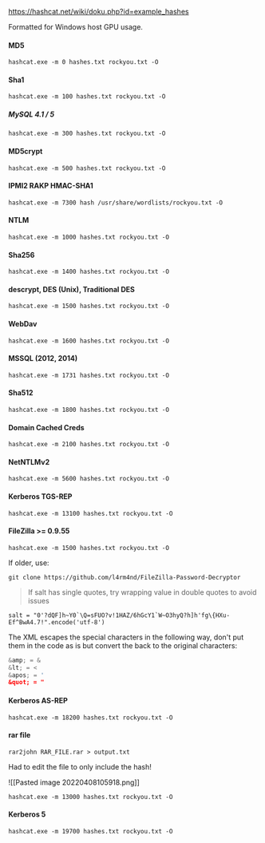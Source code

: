 https://hashcat.net/wiki/doku.php?id=example_hashes

Formatted for Windows host GPU usage.
#### MD5
```command prompt - Windows
hashcat.exe -m 0 hashes.txt rockyou.txt -O
```

#### Sha1
```command prompt - Windows
hashcat.exe -m 100 hashes.txt rockyou.txt -O
```

##### MySQL 4.1 / 5
```command prompt - Windows
hashcat.exe -m 300 hashes.txt rockyou.txt -O
```

#### MD5crypt
```command prompt - Windows
hashcat.exe -m 500 hashes.txt rockyou.txt -O
```

#### IPMI2 RAKP HMAC-SHA1
```command prompt - Windows
hashcat.exe -m 7300 hash /usr/share/wordlists/rockyou.txt -O
```

#### NTLM
```command prompt - Windows
hashcat.exe -m 1000 hashes.txt rockyou.txt -O
```

#### Sha256
```command prompt - Windows
hashcat.exe -m 1400 hashes.txt rockyou.txt -O
```

#### descrypt, DES (Unix), Traditional DES
```command prompt - Windows
hashcat.exe -m 1500 hashes.txt rockyou.txt -O
```

#### WebDav
```command prompt - Windows
hashcat.exe -m 1600 hashes.txt rockyou.txt -O
```

#### MSSQL (2012, 2014)
```command prompt - Windows
hashcat.exe -m 1731 hashes.txt rockyou.txt -O
```

#### Sha512
```command prompt - Windows
hashcat.exe -m 1800 hashes.txt rockyou.txt -O
```

#### Domain Cached Creds
```command prompt - Windows
hashcat.exe -m 2100 hashes.txt rockyou.txt -O
```
#### NetNTLMv2
```command prompt - Windows
hashcat.exe -m 5600 hashes.txt rockyou.txt -O
```

#### Kerberos TGS-REP
```command prompt - Windows
hashcat.exe -m 13100 hashes.txt rockyou.txt -O
```

#### FileZilla >= 0.9.55
```command prompt - Windows
hashcat.exe -m 1500 hashes.txt rockyou.txt -O
```

If older, use:
```
git clone https://github.com/l4rm4nd/FileZilla-Password-Decryptor
```

>If salt has single quotes, try wrapping value in double quotes to avoid issues

```
salt = "0'?dQF]h~Y0`\Q=sFUO?v!1HAZ/6hGcY1`W~O3hyQ?h]h'fg\{HXu-Ef^BwA4.7!".encode('utf-8')
```

The XML escapes the special characters in the following way, don't put them in the code as is but convert the back to the original characters:

```python
&amp; = &
&lt; = <
&apos; = '
&quot; = "
```

#### Kerberos AS-REP
```command prompt - Windows
hashcat.exe -m 18200 hashes.txt rockyou.txt -O
```

#### rar file
```command prompt - Windows
rar2john RAR_FILE.rar > output.txt
```

Had to edit the file to only include the hash!

![[Pasted image 20220408105918.png]]

```command prompt - Windows
hashcat.exe -m 13000 hashes.txt rockyou.txt -O
```

#### Kerberos 5
```
hashcat.exe -m 19700 hashes.txt rockyou.txt -O
```

